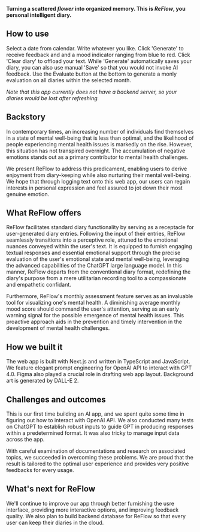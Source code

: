 **Turning a scattered _flower_ into organized memory. This is _ReFlow_, you personal intelligent diary.**

## How to use
Select a date from calendar. Write whatever you like. Click 'Generate' to receive feedback and and a mood indicator ranging from blue to red. Click 'Clear diary' to offload your text. While 'Generate' automatically saves your diary, you can also use manual 'Save' so that you would not invoke AI feedback. Use the Evaluate button at the bottom to generate a monly evaluation on all diaries within the selected month.

_Note that this app currently does not have a backend server, so your diaries would be lost after refreshing._

## Backstory
In contemporary times, an increasing number of individuals find themselves in a state of mental well-being that is less than optimal, and the likelihood of people experiencing mental health issues is markedly on the rise. However, this situation has not transpired overnight. The accumulation of negative emotions stands out as a primary contributor to mental health challenges.

We present ReFlow to address this predicament, enabling users to derive enjoyment from diary-keeping while also nurturing their mental well-being. We hope that through logging text onto this web app, our users can regain interests in personal expression and feel assured to jot down their most genuine emotion.

## What ReFlow offers
ReFlow facilitates standard diary functionality by serving as a receptacle for user-generated diary entries. Following the input of their entries, ReFlow seamlessly transitions into a perceptive role, attuned to the emotional nuances conveyed within the user's text. It is equipped to furnish engaging textual responses and essential emotional support through the precise evaluation of the user's emotional state and mental well-being, leveraging the advanced capabilities of the ChatGPT large language model. In this manner, ReFlow departs from the conventional diary format, redefining the diary's purpose from a mere utilitarian recording tool to a compassionate and empathetic confidant.

Furthermore, ReFlow's monthly assessment feature serves as an invaluable tool for visualizing one's mental health. A diminishing average monthly mood score should command the user's attention, serving as an early warning signal for the possible emergence of mental health issues. This proactive approach aids in the prevention and timely intervention in the development of mental health challenges.

## How we built it
The web app is built with Next.js and written in TypeScript and JavaScript. We feature elegant prompt engineering for OpenAI API to interact with GPT 4.0. Figma also played a crucial role in drafting web app layout. Background art is generated by DALL-E 2.

## Challenges and outcomes
This is our first time building an AI app, and we spent quite some time in figuring out how to interact with OpenAI API. We also conducted many tests on ChatGPT to establish robust inputs to guide GPT in producing responses within a predetermined format. It was also tricky to manage input data across the app.

With careful examination of documentations and research on associated topics, we succeeded in overcoming these problems. We are proud that the result is tailored to the optimal user experience and provides very positive feedbacks for every usage.

## What's next for ReFlow
We'll continue to improve our app through better furnishing the usre interface, providing more interactive options, and improving feedback quality. We also plan to build backend database for ReFlow  so that every user can keep their diaries in the cloud.
